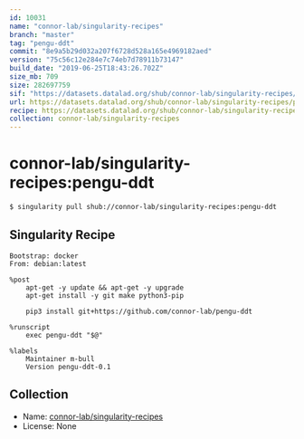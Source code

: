 ```yaml
---
id: 10031
name: "connor-lab/singularity-recipes"
branch: "master"
tag: "pengu-ddt"
commit: "8e9a5b29d032a207f6728d528a165e4969182aed"
version: "75c56c12e284e7c74eb7d78911b73147"
build_date: "2019-06-25T18:43:26.702Z"
size_mb: 709
size: 282697759
sif: "https://datasets.datalad.org/shub/connor-lab/singularity-recipes/pengu-ddt/2019-06-25-8e9a5b29-75c56c12/75c56c12e284e7c74eb7d78911b73147.simg"
url: https://datasets.datalad.org/shub/connor-lab/singularity-recipes/pengu-ddt/2019-06-25-8e9a5b29-75c56c12/
recipe: https://datasets.datalad.org/shub/connor-lab/singularity-recipes/pengu-ddt/2019-06-25-8e9a5b29-75c56c12/Singularity
collection: connor-lab/singularity-recipes
---
```


# connor-lab/singularity-recipes:pengu-ddt

```bash
$ singularity pull shub://connor-lab/singularity-recipes:pengu-ddt
```

## Singularity Recipe

```singularity
Bootstrap: docker
From: debian:latest

%post
    apt-get -y update && apt-get -y upgrade
    apt-get install -y git make python3-pip

    pip3 install git+https://github.com/connor-lab/pengu-ddt

%runscript
    exec pengu-ddt "$@"

%labels
    Maintainer m-bull
    Version pengu-ddt-0.1
```

## Collection

 - Name: [connor-lab/singularity-recipes](https://github.com/connor-lab/singularity-recipes)
 - License: None

